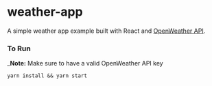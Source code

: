 # weather-app
A simple weather app example built with React and [OpenWeather API](https://openweathermap.org/api).

### To Run

_**Note:** Make sure to have a valid OpenWeather API key

`yarn install && yarn start`
